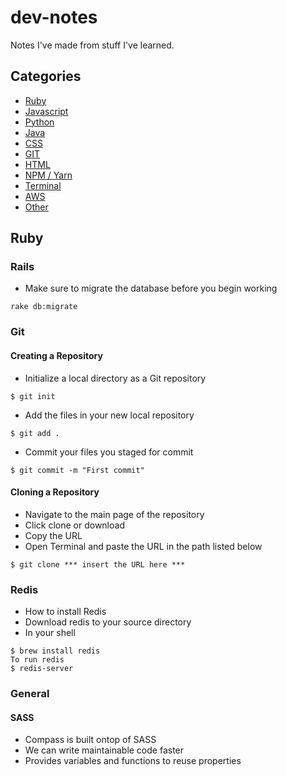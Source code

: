 # dev-notes
Notes I've made from stuff I've learned.

## Categories
- [Ruby](#Ruby)
- [Javascript](#javascript)
- [Python](#python)
- [Java](#java)
- [CSS](#css)
- [GIT](#git)
- [HTML](#html)
- [NPM / Yarn](#npm-yarn)
- [Terminal](#terminal)
- [AWS](#aws)
- [Other](#other)

## Ruby

### Rails

- Make sure to migrate the database before you begin working
```
rake db:migrate
```

### Git

#### Creating a Repository
- Initialize a local directory as a Git repository
```
$ git init
```
- Add the files in your new local repository
```
$ git add .
```
- Commit your files you staged for commit
```
$ git commit -m "First commit"
```
#### Cloning a Repository
- Navigate to the main page of the repository
- Click clone or download
- Copy the URL
- Open Terminal and paste the URL in the path listed below
```
$ git clone *** insert the URL here ***
```

### Redis
- How to install Redis
- Download redis to your source directory
- In your shell
```
$ brew install redis
To run redis
$ redis-server
```

### General

#### SASS
- Compass is built ontop of SASS
- We can write maintainable code faster
- Provides variables and functions to reuse properties
